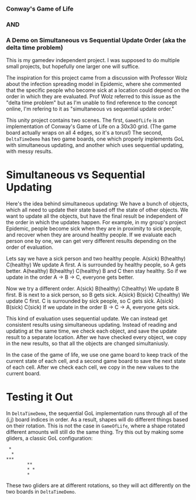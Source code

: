 ### Conway's Game of Life
### AND
### A Demo on Simultaneous vs Sequential Update Order (aka the delta time problem)

This is my gamedev independent project. I was supposed to do multiple small
projects, but hopefully one larger one will suffice.

The inspiration for this project came from a discussion with Professor Wolz
about the infection spreading model in Epidemic, where she commented that the
specific people who become sick at a location could depend on the order in which
they are evaluated. Prof Wolz referred to this issue as the "delta time problem"
but as I'm unable to find reference to the concept online, I'm refering to it
as "simultaneous vs sequential update order."

This unity project contains two scenes. The first, `GameOfLife` is an
implementation of Conway's Game of Life on a 30x30 grid. (The game board 
actually wraps on all 4 edges, so it's a torus!) The second, `DeltaTimeDemo`
has two game boards, one which properly implements GoL with simultaneous
updating, and another which uses sequential updating, with messy results.

# Simultaneous vs Sequential Updating

Here's the idea behind simultaneous updating: We have a bunch of objects, which
all need to update their state based off the state of other objects. We want to
update all the objects, but have the final result be independent of the order
in which the updates happen. For example, in my group's project Epidemic, people
become sick when they are in proximity to sick people, and recover when they are
around healthy people. If we evaluate each person one by one, we can get very 
different results depending on the order of evaluation.

Lets say we have a sick person and two healthy people.
A(sick)       B(healthy)     C(healthy)
We update A first. A is surrounded by healthy people, so A gets better.
A(healthy)    B(healthy)     C(healthy)
B and C then stay healthy. So if we update in the order A -> B -> C, everyone 
gets better.

Now we try a different order.
A(sick)    B(healthy)     C(healthy)
We update B first. B is next to a sick person, so B gets sick.
A(sick)    B(sick)        C(healthy)
We update C first. C is surrounded by sick people, so C gets sick.
A(sick)    B(sick)        C(sick)
If we update in the order B -> C -> A, everyone gets sick.

This kind of evaluation uses sequential update. We can instead get consistent 
results using simultaneous updating. Instead of reading and updating at the same
time, we check each object, and save the update result to a separate location.
After we have checked every object, we copy in the new results, so that all the
objects are changed simultaniusly.

In the case of the game of life, we use one game board to keep track of the
current state of each cell, and a second game board to save the next state of
each cell. After we check each cell, we copy in the new values to the current
board.

# Testing it Out

In `DeltaTimeDemo`, the sequential GoL implementation runs through all of the
(i,j) board indices in order. As a result, shapes will do different things based
on their rotation. This is not the case in `GameOfLife`, where a shape rotated
different amounts will still do the same thing. Try this out by making some
gliders, a classic GoL configuration:

```
 *
  *
***
        **
        * *
        *
``` 
These two gliders are at different rotations, so they will act differently
on the two boards in `DeltaTimeDemo`.